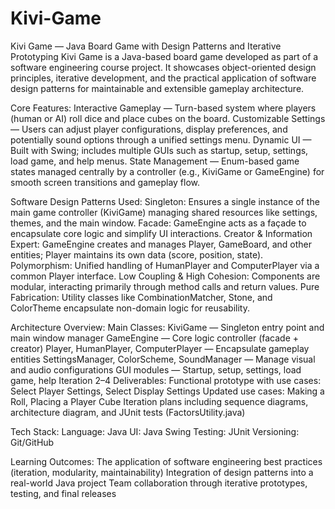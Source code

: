 # Kivi-Game

Kivi Game — Java Board Game with Design Patterns and Iterative Prototyping
Kivi Game is a Java-based board game developed as part of a software engineering course project. It showcases object-oriented design principles, iterative development, and the practical application of software design patterns for maintainable and extensible gameplay architecture.

Core Features:
Interactive Gameplay — Turn-based system where players (human or AI) roll dice and place cubes on the board.
Customizable Settings — Users can adjust player configurations, display preferences, and potentially sound options through a unified settings menu.
Dynamic UI — Built with Swing; includes multiple GUIs such as startup, setup, settings, load game, and help menus.
State Management — Enum-based game states managed centrally by a controller (e.g., KiviGame or GameEngine) for smooth screen transitions and gameplay flow.

Software Design Patterns Used:
Singleton: Ensures a single instance of the main game controller (KiviGame) managing shared resources like settings, themes, and the main window.
Facade: GameEngine acts as a façade to encapsulate core logic and simplify UI interactions.
Creator & Information Expert: GameEngine creates and manages Player, GameBoard, and other entities; Player maintains its own data (score, position, state).
Polymorphism: Unified handling of HumanPlayer and ComputerPlayer via a common Player interface.
Low Coupling & High Cohesion: Components are modular, interacting primarily through method calls and return values.
Pure Fabrication: Utility classes like CombinationMatcher, Stone, and ColorTheme encapsulate non-domain logic for reusability.

Architecture Overview:
Main Classes:
KiviGame — Singleton entry point and main window manager
GameEngine — Core logic controller (facade + creator)
Player, HumanPlayer, ComputerPlayer — Encapsulate gameplay entities
SettingsManager, ColorScheme, SoundManager — Manage visual and audio configurations
GUI modules — Startup, setup, settings, load game, help
Iteration 2–4 Deliverables:
Functional prototype with use cases: Select Player Settings, Select Display Settings
Updated use cases: Making a Roll, Placing a Player Cube
Iteration plans including sequence diagrams, architecture diagram, and JUnit tests (FactorsUtility.java)

Tech Stack:
Language: Java
UI: Java Swing
Testing: JUnit
Versioning: Git/GitHub

Learning Outcomes:
The application of software engineering best practices (iteration, modularity, maintainability)
Integration of design patterns into a real-world Java project
Team collaboration through iterative prototypes, testing, and final releases
